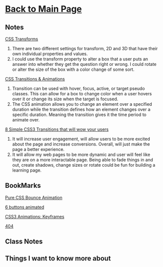 # [Back to Main Page](https://reecerenninger.github.io/reading-notes/)

## Notes

[CSS Transforms](http://learn.shayhowe.com/advanced-html-css/css-transforms/)

1. There are two different settings for transform, 2D and 3D that have their own individual properties and values.
2. I could use the transform property to alter a box that a user puts an answer into whether they get the question right or wrong.  I could rotate or alter the size of the box with a color change of some sort.

[CSS Transitions & Animations](http://learn.shayhowe.com/advanced-html-css/transitions-animations/)

1. Transition can be used with hover, focus, active, or target pseudo classes.  This can allow for a box to change color when a user hovers over it or change its size when the target is focused.
2. The CSS animation allows you to change an element over a specified duration while the transition defines how an element changes over a specific duration. Meaning the transition gives it the time period to animate over.

[8 Simple CSS3 Transitions that will wow your users](http://www.webdesignerdepot.com/2014/05/8-simple-css3-transitions-that-will-wow-your-users)

1. It will increase user engagement, will allow users to be more excited about the page and increase conversions. Overall, will just make the page a better experience.
2. It will allow my web pages to be more dynamic and user will feel like they are on a more interactable page. Being able to fade things in and out, create shadows, change sizes or rotate could be fun for building a learning page.

## BookMarks

[Pure CSS Bounce Animation](http://codepen.io/dp_lewis/pen/gCfBv)

[6 buttons animated](http://codepen.io/retyui/pen/ByoaXV)

[CSS3 Animations: Keyframes](http://codepen.io/akshaychauhan/pen/oAfae)

[404](http://codepen.io/kieranfivestars/pen/MYdQxX)

## Class Notes

## Things I want to know more about